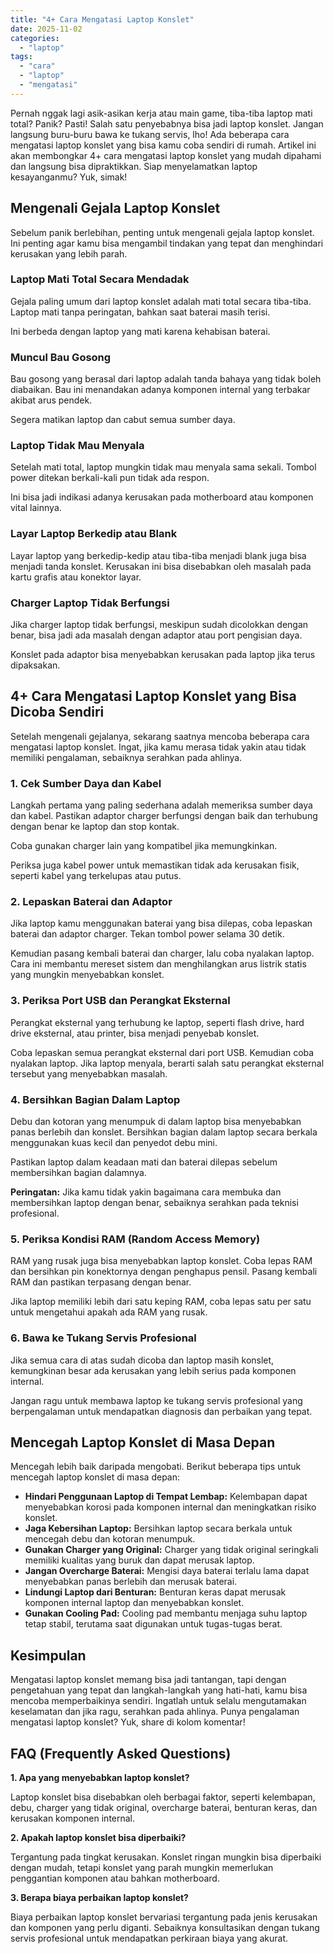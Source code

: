 ```yaml
---
title: "4+ Cara Mengatasi Laptop Konslet"
date: 2025-11-02
categories: 
  - "laptop"
tags: 
  - "cara"
  - "laptop"
  - "mengatasi"
---
```


Pernah nggak lagi asik-asikan kerja atau main game, tiba-tiba laptop mati total? Panik? Pasti! Salah satu penyebabnya bisa jadi laptop konslet. Jangan langsung buru-buru bawa ke tukang servis, lho! Ada beberapa cara mengatasi laptop konslet yang bisa kamu coba sendiri di rumah. Artikel ini akan membongkar 4+ cara mengatasi laptop konslet yang mudah dipahami dan langsung bisa dipraktikkan. Siap menyelamatkan laptop kesayanganmu? Yuk, simak!

## Mengenali Gejala Laptop Konslet

Sebelum panik berlebihan, penting untuk mengenali gejala laptop konslet. Ini penting agar kamu bisa mengambil tindakan yang tepat dan menghindari kerusakan yang lebih parah.

### Laptop Mati Total Secara Mendadak

Gejala paling umum dari laptop konslet adalah mati total secara tiba-tiba. Laptop mati tanpa peringatan, bahkan saat baterai masih terisi.

Ini berbeda dengan laptop yang mati karena kehabisan baterai.

### Muncul Bau Gosong

Bau gosong yang berasal dari laptop adalah tanda bahaya yang tidak boleh diabaikan. Bau ini menandakan adanya komponen internal yang terbakar akibat arus pendek.

Segera matikan laptop dan cabut semua sumber daya.

### Laptop Tidak Mau Menyala

Setelah mati total, laptop mungkin tidak mau menyala sama sekali. Tombol power ditekan berkali-kali pun tidak ada respon.

Ini bisa jadi indikasi adanya kerusakan pada motherboard atau komponen vital lainnya.

### Layar Laptop Berkedip atau Blank

Layar laptop yang berkedip-kedip atau tiba-tiba menjadi blank juga bisa menjadi tanda konslet. Kerusakan ini bisa disebabkan oleh masalah pada kartu grafis atau konektor layar.

### Charger Laptop Tidak Berfungsi

Jika charger laptop tidak berfungsi, meskipun sudah dicolokkan dengan benar, bisa jadi ada masalah dengan adaptor atau port pengisian daya.

Konslet pada adaptor bisa menyebabkan kerusakan pada laptop jika terus dipaksakan.

## 4+ Cara Mengatasi Laptop Konslet yang Bisa Dicoba Sendiri

Setelah mengenali gejalanya, sekarang saatnya mencoba beberapa cara mengatasi laptop konslet. Ingat, jika kamu merasa tidak yakin atau tidak memiliki pengalaman, sebaiknya serahkan pada ahlinya.

### 1\. Cek Sumber Daya dan Kabel

Langkah pertama yang paling sederhana adalah memeriksa sumber daya dan kabel. Pastikan adaptor charger berfungsi dengan baik dan terhubung dengan benar ke laptop dan stop kontak.

Coba gunakan charger lain yang kompatibel jika memungkinkan.

Periksa juga kabel power untuk memastikan tidak ada kerusakan fisik, seperti kabel yang terkelupas atau putus.

### 2\. Lepaskan Baterai dan Adaptor

Jika laptop kamu menggunakan baterai yang bisa dilepas, coba lepaskan baterai dan adaptor charger. Tekan tombol power selama 30 detik.

Kemudian pasang kembali baterai dan charger, lalu coba nyalakan laptop. Cara ini membantu mereset sistem dan menghilangkan arus listrik statis yang mungkin menyebabkan konslet.

### 3\. Periksa Port USB dan Perangkat Eksternal

Perangkat eksternal yang terhubung ke laptop, seperti flash drive, hard drive eksternal, atau printer, bisa menjadi penyebab konslet.

Coba lepaskan semua perangkat eksternal dari port USB. Kemudian coba nyalakan laptop. Jika laptop menyala, berarti salah satu perangkat eksternal tersebut yang menyebabkan masalah.

### 4\. Bersihkan Bagian Dalam Laptop

Debu dan kotoran yang menumpuk di dalam laptop bisa menyebabkan panas berlebih dan konslet. Bersihkan bagian dalam laptop secara berkala menggunakan kuas kecil dan penyedot debu mini.

Pastikan laptop dalam keadaan mati dan baterai dilepas sebelum membersihkan bagian dalamnya.

**Peringatan:** Jika kamu tidak yakin bagaimana cara membuka dan membersihkan laptop dengan benar, sebaiknya serahkan pada teknisi profesional.

### 5\. Periksa Kondisi RAM (Random Access Memory)

RAM yang rusak juga bisa menyebabkan laptop konslet. Coba lepas RAM dan bersihkan pin konektornya dengan penghapus pensil. Pasang kembali RAM dan pastikan terpasang dengan benar.

Jika laptop memiliki lebih dari satu keping RAM, coba lepas satu per satu untuk mengetahui apakah ada RAM yang rusak.

### 6\. Bawa ke Tukang Servis Profesional

Jika semua cara di atas sudah dicoba dan laptop masih konslet, kemungkinan besar ada kerusakan yang lebih serius pada komponen internal.

Jangan ragu untuk membawa laptop ke tukang servis profesional yang berpengalaman untuk mendapatkan diagnosis dan perbaikan yang tepat.

## Mencegah Laptop Konslet di Masa Depan

Mencegah lebih baik daripada mengobati. Berikut beberapa tips untuk mencegah laptop konslet di masa depan:

- **Hindari Penggunaan Laptop di Tempat Lembap:** Kelembapan dapat menyebabkan korosi pada komponen internal dan meningkatkan risiko konslet.
- **Jaga Kebersihan Laptop:** Bersihkan laptop secara berkala untuk mencegah debu dan kotoran menumpuk.
- **Gunakan Charger yang Original:** Charger yang tidak original seringkali memiliki kualitas yang buruk dan dapat merusak laptop.
- **Jangan Overcharge Baterai:** Mengisi daya baterai terlalu lama dapat menyebabkan panas berlebih dan merusak baterai.
- **Lindungi Laptop dari Benturan:** Benturan keras dapat merusak komponen internal laptop dan menyebabkan konslet.
- **Gunakan Cooling Pad:** Cooling pad membantu menjaga suhu laptop tetap stabil, terutama saat digunakan untuk tugas-tugas berat.

## Kesimpulan

Mengatasi laptop konslet memang bisa jadi tantangan, tapi dengan pengetahuan yang tepat dan langkah-langkah yang hati-hati, kamu bisa mencoba memperbaikinya sendiri. Ingatlah untuk selalu mengutamakan keselamatan dan jika ragu, serahkan pada ahlinya. Punya pengalaman mengatasi laptop konslet? Yuk, share di kolom komentar!

## FAQ (Frequently Asked Questions)

**1\. Apa yang menyebabkan laptop konslet?**

Laptop konslet bisa disebabkan oleh berbagai faktor, seperti kelembapan, debu, charger yang tidak original, overcharge baterai, benturan keras, dan kerusakan komponen internal.

**2\. Apakah laptop konslet bisa diperbaiki?**

Tergantung pada tingkat kerusakan. Konslet ringan mungkin bisa diperbaiki dengan mudah, tetapi konslet yang parah mungkin memerlukan penggantian komponen atau bahkan motherboard.

**3\. Berapa biaya perbaikan laptop konslet?**

Biaya perbaikan laptop konslet bervariasi tergantung pada jenis kerusakan dan komponen yang perlu diganti. Sebaiknya konsultasikan dengan tukang servis profesional untuk mendapatkan perkiraan biaya yang akurat.
